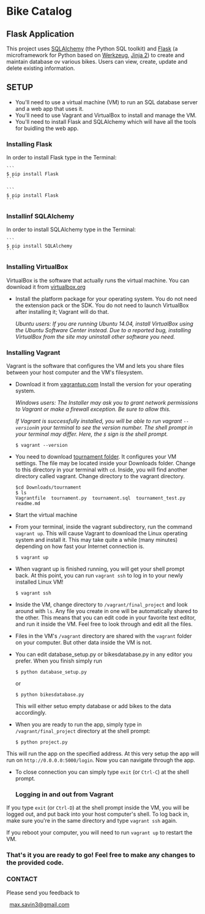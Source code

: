 # Bike Catalog

## Flask Application

This project uses [SQLAlchemy](http://www.sqlalchemy.org/) (the Python SQL toolkit) and [Flask](http://flask.pocoo.org/)
(a microframework for Python based on [Werkzeug](http://werkzeug.pocoo.org/), [Jinja 2](http://jinja.pocoo.org/docs/2.9/))
to create and maintain database ov various bikes. 
Users can view, create, update and delete existing information. 

  
## SETUP

- You'll need to use a virtual machine (VM) to run an SQL database server and a web app that uses it. 
- You'll need to use Vagrant and VirtualBox to install and manage the VM. 
- You'll need to install Flask and SQLAlchemy which will have all the tools for buidling the web app.


### Installing Flask

In order to install Flask type in the Terminal:


	```
    $ pip install Flask
    ```

	```
    $ pip install Flask
    ```
	

### Installinf SQLAlchemy

In order to install SQLAlchemy type in the Terminal:

	```
    $ pip install SQLAlchemy
    ```

### Installing VirtualBox

VirtualBox is the software that actually runs the virtual machine. You can download it from [virtualbox.org](https://www.virtualbox.org/) 
- Install the platform package for your operating system. You do not need the extension pack or the SDK. You do not 
need to launch VirtualBox after installing it; Vagrant will do that.

    *Ubuntu users: If you are running Ubuntu 14.04, install VirtualBox using the Ubuntu Software Center instead. 
Due to a reported bug, installing VirtualBox from the site may uninstall other software you need.*


### Installing Vagrant

Vagrant is the software that configures the VM and lets you share files between your host computer and the VM's filesystem. 
- Download it from [vagrantup.com](https://www.vagrantup.com/) Install the version for your operating system.

    *Windows users: The Installer may ask you to grant network permissions to Vagrant or make a firewall exception. Be sure to allow this.*

   *If Vagrant is successfully installed, you will be able to run vagrant `--version`in your terminal to see the version number.
The shell prompt in your terminal may differ. Here, the `$` sign is the shell prompt.*

    ```
    $ vagrant --version
    ```

- You need to download [tournament folder](https://github.com/Maksym-UA/tournament). It configures your VM settings. The file may be located inside your Downloads folder. Change to this directory in your terminal with `cd`. Inside, you will find another directory called vagrant. Change directory to the vagrant directory.

    ```
    $cd Downloads/tournament
    $ ls
    Vagrantfile  tournament.py  tournament.sql  tournament_test.py  readme.md
    ```

- Start the virtual machine
- From your terminal, inside the vagrant subdirectory, run the command `vagrant up`. This will cause Vagrant to download the Linux 
operating system and install it. This may take quite a while (many minutes) depending on how fast your Internet connection is.

    ```
    $ vagrant up
    ```

- When vagrant up is finished running, you will get your shell prompt back. At this point, you can run `vagrant ssh` to log in to your newly installed Linux VM!

    ```
    $ vagrant ssh
    ```

- Inside the VM, change directory to `/vagrant/final_project` and look around with `ls`. Any file you create in one will be automatically shared to the other. 
This means that you can edit code in your favorite text editor, and run it inside the VM. Feel free to look through and edit all the files.

- Files in the VM's `/vagrant` directory are shared with the `vagrant` folder on your computer. But other data inside the VM is not. 

- You can edit database_setup.py or bikesdatabase.py in any editor you prefer. When you finish simply run

	```
    $ python database_setup.py
    ```
	or
	
	```
    $ python bikesdatabase.py
    ```
	This will either setuo empty database or add bikes to the data accordingly.
	

- When you are ready to run the app, simply type in `/vagrant/final_project` directory at the shell prompt:

	```
    $ python project.py
    ```	
This will run the app on the specified address. At this very setup the app will run on `http://0.0.0.0:5000/login`. Now you can navigate through the app.

- To close connection you can simply type `exit` (or `Ctrl-C`) at the shell prompt.
	
	
	### Logging in and out from Vagrant
If you type `exit` (or `Ctrl-D`) at the shell prompt inside the VM, you will be logged out, and put back into your host computer's shell. To log back in, make sure you're 
in the same directory and type `vagrant ssh` again.

If you reboot your computer, you will need to run `vagrant up` to restart the VM.



### That's it you are ready to go! Feel free to make any changes to the provided code.


### CONTACT

Please send you feedback to

  max.savin3@gmail.com
